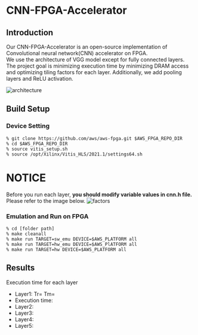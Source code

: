 # CNN-FPGA-Accelerator

Introduction
---------------------------------------
Our CNN-FPGA-Accelerator is an open-source implementation of Convolutional neural network(CNN) accelerator on FPGA.   
We use the architecture of VGG model except for fully connected layers.   
The project goal is minimizing execution time by minimizing DRAM access and optimizing tiling factors for each layer.
Additionally, we add pooling layers and ReLU activation.


![architecture](https://user-images.githubusercontent.com/31407544/147211496-c22d235e-55a1-45c1-b15d-cd455ddbe9f8.jpg)


Build Setup
---------------------------------------
### Device Setting

```
% git clone https://github.com/aws/aws-fpga.git $AWS_FPGA_REPO_DIR
% cd $AWS_FPGA_REPO_DIR
% source vitis_setup.sh
% source /opt/Xilinx/Vitis_HLS/2021.1/settings64.sh
```

# NOTICE
Before you run each layer, **you should modify variable values in cnn.h file.**
Please refer to the image below.
 ![factors](https://user-images.githubusercontent.com/31407544/147213681-247cdef7-7372-4c20-9828-a12ae3d00c4d.jpg)

### Emulation and Run on FPGA
```
% cd [folder path]
% make cleanall
% make run TARGET=sw_emu DEVICE=$AWS_PLATFORM all
% make run TARGET=hw_emu DEVICE=$AWS_PlATFORM all
% make run TARGET=hw DEVICE=$AWS_PLATFORM all
```

Results
---------------------------------------
Execution time for each layer
- Layer1: Tr=  Tm=   
 - Execution time:
- Layer2:
- Layer3:
- Layer4:
- Layer5: 
